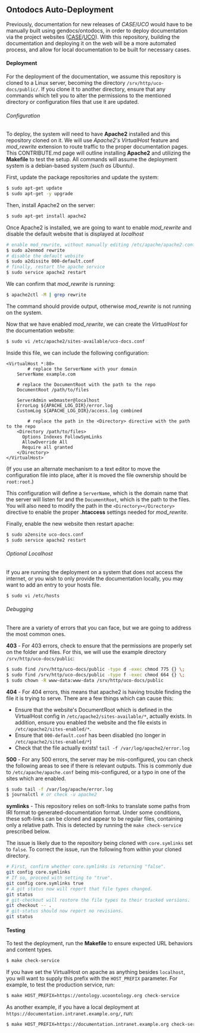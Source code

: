 ## Ontodocs Auto-Deployment

Previously, documentation for new releases of *CASE*/*UCO* would have to be manually built using gendocs/ontodocs, in order to deploy documentation via the project websites ([CASE](https://caseontology.org/)/[UCO](https://unifiedcyberontology.org)). With this repository, building the documentation and deploying it on the web will be a more automated process, and allow for local documentation to be built for necessary cases.



#### Deployment
For the deployment of the documentation, we assume this repository is cloned to a Linux server, becoming the directory `/srv/http/uco-docs/public/`.  If you clone it to another directory, ensure that any commands which tell you to alter the permissions to the mentioned directory or configuration files that use it are updated.


###### Configuration
To deploy, the system will need to have **Apache2** installed and this repository cloned on it. We will use  *Apache2's VirtualHost* feature and *mod_rewrite* extension to route traffic to the proper documentation pages. This CONTRIBUTE.md page will outline installing **Apache2** and utilizing the **Makefile** to test the setup. All commands will assume the deployment system is a debian-based system *(such as Ubuntu)*.



First, update the package repositories and update the system:

```bash
$ sudo apt-get update
$ sudo apt-get -y upgrade
```

Then, install Apache2 on the server:

```bash
$ sudo apt-get install apache2
```



Once Apache2 is installed, we are going to want to enable *mod_rewrite* and disable the default website that is displayed at *localhost*

```bash
# enable mod_rewrite, without manually editing /etc/apache/apache2.conf
$ sudo a2enmod rewrite
# disable the default website
$ sudo a2dissite 000-default.conf
# finally, restart the apache service
$ sudo service apache2 restart
```



We can confirm that *mod_rewrite* is running:

```bash
$ apache2ctl -M | grep rewrite
```
The command should provide output, otherwise *mod_rewrite* is not running on the system.



Now that we have enabled *mod_rewrite*, we can create the *VirtualHost* for the documentation website:

```bash
$ sudo vi /etc/apache2/sites-available/uco-docs.conf
```

Inside this file, we can include the following configuration:

```shell
<VirtualHost *:80>
		# replace the ServerName with your domain
    ServerName example.com
    
    # replace the DocumentRoot with the path to the repo
    DocumentRoot /path/to/files
    
    ServerAdmin webmaster@localhost
    ErrorLog ${APACHE_LOG_DIR}/error.log
    CustomLog ${APACHE_LOG_DIR}/access.log combined

		# replace the path in the <Directory> directive with the path to the repo
    <Directory /path/to/files>
      Options Indexes FollowSymLinks
      AllowOverride All
      Require all granted
    </Directory>
</VirtualHost>
```

(If you use an alternate mechanism to a text editor to move the configuration file into place, after it is moved the file ownership should be `root:root`.)

This configuration will define a `ServerName`, which is the domain name that the server will listen for and the `DocumentRoot`, which is the path to the files. You will also need to modify the path in the `<Directory></Directory>` directive to enable the proper **.htaccess** settings needed for *mod_rewrite*.



Finally, enable the new website then restart apache:

```bash
$ sudo a2ensite uco-docs.conf
$ sudo service apache2 restart
```



###### Optional Localhost

If you are running the deployment on a system that does not access the internet, or you wish to only provide the documentation locally, you may want to add an entry to your hosts file.

```bash
$ sudo vi /etc/hosts
```



###### Debugging

There are a variety of errors that you can face, but we are going to address the most common ones. 

**403** - For 403 errors, check to ensure that the permissions are properly set on the folder and files. For this, we will use the example directory `/srv/http/uco-docs/public`:

```bash
$ sudo find /srv/http/uco-docs/public -type d -exec chmod 775 {} \;
$ sudo find /srv/http/uco-docs/public -type f -exec chmod 664 {} \;
$ sudo chown -R www-data:www-data /srv/http/uco-docs/public
```

**404** - For 404 errors, this means that apache2 is having trouble finding the file it is trying to serve. There are a few things which can cause this:
- Ensure that the website's DocumentRoot which is defined in the VirtualHost config in `/etc/apache2/sites-available/*`, actually exists. In addition, ensure you enabled the website and the file exists in `/etc/apache2/sites-enabled/*`.
- Ensure that `000-default.conf` has been disabled (no longer in `/etc/apache2/sites-enabled/*`)
- Check that the file actually exists! `tail -f /var/log/apache2/error.log`

**500** - For any 500 errors, the server may be mis-configured, you can check the following areas to see if there is relevant outputs. This is commonly due to `/etc/apache/apache.conf` being mis-configured, or a typo in one of the sites which are enabled.

```bash
$ sudo tail -f /var/log/apache/error.log
$ journalctl # or check -u apache2
```

**symlinks** - This repository relies on soft-links to translate some paths from IRI format to generated-documentation format.  Under some conditions, these soft-links can be cloned and appear to be regular files, containing only a relative path.  This is detected by running the `make check-service` prescribed below.

The issue is likely due to the repository being cloned with `core.symlinks` set to `false`.  To correct the issue, run the following from within your cloned directory.

```bash
# First, confirm whether core.symlinks is returning "false".
git config core.symlinks
# If so, proceed with setting to "true".
git config core.symlinks true
# A git status now will report that file types changed.
git status
# git-checkout will restore the file types to their tracked versions.
git checkout -- .
# git-status should now report no revisions.
git status
```


#### Testing

To test the deployment, run the **Makefile** to ensure expected URL behaviors and content types.

```bash
$ make check-service
```

If you have set the VirtualHost on apache as anything besides `localhost`, you will want to supply this prefix with the `HOST_PREFIX` parameter.  For example, to test the production service, run:

```bash
$ make HOST_PREFIX=https://ontology.ucoontology.org check-service
```

As another example, if you have a local deployment at `https://documentation.intranet.example.org/`, run:

```bash
$ make HOST_PREFIX=https://documentation.intranet.example.org check-service
```
